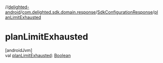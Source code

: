 //[delighted-android](../../../index.md)/[com.delighted.sdk.domain.response](../index.md)/[SdkConfigurationResponse](index.md)/[planLimitExhausted](plan-limit-exhausted.md)

# planLimitExhausted

[androidJvm]\
val [planLimitExhausted](plan-limit-exhausted.md): [Boolean](https://kotlinlang.org/api/latest/jvm/stdlib/kotlin/-boolean/index.html)
